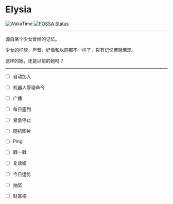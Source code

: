 # Elysia
![WakaTime](https://wakatime.com/badge/github/rong-xiaoli/Elysia.svg)
[![FOSSA Status](https://app.fossa.com/api/projects/git%2Bgithub.com%2Frong-xiaoli%2FElysia.svg?type=shield)](https://app.fossa.com/projects/git%2Bgithub.com%2Frong-xiaoli%2FElysia?ref=badge_shield)

---
源自某个少女曾经的记忆。

少女的样貌，声音，好像和以前都不一样了，只有记忆若隐若现。

这样的她，还是以前的她吗？

---

- [ ] 自动加入
- [ ] 机器人管理命令
- [ ] 广播
- [ ] 每日签到
- [ ] 紧急停止
- [ ] 随机图片
- [ ] Ping
- [ ] 戳一戳
- [ ] 复读姬
- [ ] 今日运势
- [ ] 抽奖
- [ ] 财富榜

